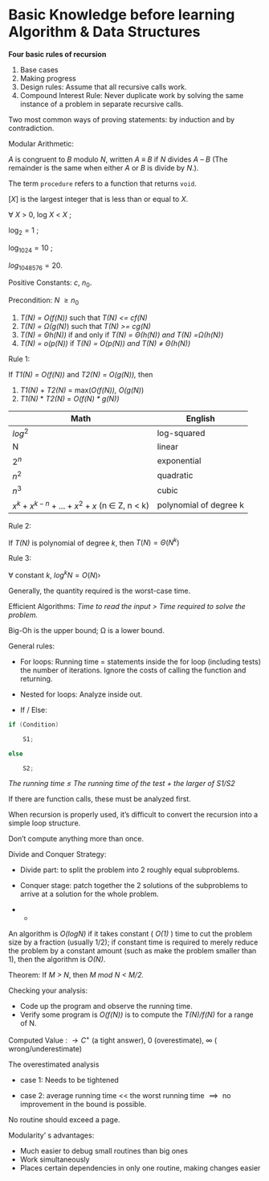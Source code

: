 # Basic Knowledge before learning Algorithm & Data Structures

**Four basic rules of recursion**

1. Base cases
2. Making progress
3. Design rules: Assume that all recursive calls work.
4. Compound Interest Rule: Never duplicate work by solving the same instance of a problem in separate recursive calls.



Two most common ways of proving statements: by induction and by contradiction.



Modular Arithmetic:

 *A* is congruent to *B* modulo *N*, written *A* ≡ *B* if *N* divides *A* *–* *B* (The remainder is the same when either *A* or *B* is divide by *N*.).



The term ```procedure``` refers to a function that returns ```void```.



[*X*] is the largest integer that is less than or equal to *X*.



$\forall ​$ *X* > 0, log *X* < *X* ;

 $\log_2 = 1​$ ;

 $\log_{1024} = 10$ ;

$log_{1048576} = 20​$ .



Positive Constants: *c*, $n_0$. 



Precondition: *N* $\geq n_0​$

1. *T(N) = O(f(N))* such that *T(N) <= cf(N)*
2. *T(N) = Ω(g(N)*) such that *T(N) >= cg(N)*
3. *T(N) = Θh(N))* if and only if *T(N) = Θ(h(N)) and T(N) =Ω(h(N))*
4. *T(N) = o(p(N))* if *T(N) = O(p(N)) and T(N) ≠ Θ(h(N))*



Rule 1:

If *T1(N) = O(f(N))* and *T2(N) = O(g(N)),* then 

1. *T1(N)* + *T2(N)* = max(*O(f(N)), O(g(N)*)
2. *T1(N)* * *T2(N)* = *O(f(N) \* g(N))*



| Math                                               | English                |
| -------------------------------------------------- | ---------------------- |
| $log^2$                                            | log-squared            |
| N                                                  | linear                 |
| $2^n$                                              | exponential            |
| $n^2$                                              | quadratic              |
| $n^3$                                              | cubic                  |
| $x^k + x^{k-n} + ... + x^2 + x$ (n $\in$ Z, n < k) | polynomial of degree k |



Rule 2:

If *T(N)* is polynomial of degree *k*, then  $T(N) = \Theta (N^k)​$

Rule 3:

$\forall$   constant *k*, $log^kN = O(N)›$



Generally, the quantity required is the worst-case time.



Efficient Algorithms: *Time to read the input > Time required to solve the problem.*



Big-Oh is the upper bound; Ω is a lower bound.



General rules:

- For loops: Running time = statements inside the for loop (including tests)  the number of iterations. Ignore the costs of calling the function and returning. 

- Nested for loops: Analyze inside out.
- If / Else: 

```c++
if (Condition)

	S1;

else

	S2;
```

*The running time $\le$ The running time of the test + the larger of S1/S2*



If there are function calls, these must be analyzed first.



When recursion is properly used, it’s difficult to convert the recursion into a simple loop structure.



Don’t compute anything more than once.



Divide and Conquer Strategy:

- Divide part: to split the problem into 2 roughly equal subproblems.

- Conquer stage: patch together the 2 solutions of the subproblems to arrive at a solution for the whole problem.

- - 

An algorithm is *O(logN)* if it takes constant ( *O(1)* ) time to cut the problem size by a fraction (usually 1/2); if constant time is required to merely reduce the problem by a constant amount (such as make the problem smaller than 1), then the algorithm is *O(N)*.



Theorem: If *M > N*, then *M mod N < M/2.*



Checking your analysis:

- Code up the program and observe the running time.
- Verify some program is *O(f(N))* is to compute the *T(N)/f(N)* for a range of N.

Computed Value :  $\rightarrow C^+$ (a tight answer), 0 (overestimate), ∞ ( wrong/underestimate)



The overestimated analysis

- case 1: Needs to be tightened

- case 2: average running time << the worst running time $\implies​$ no improvement in the bound is possible.



No routine should exceed a page.



Modularity’ s  advantages:

- Much easier to debug small routines than big ones
- Work simultaneously
- Places certain dependencies in only one routine, making changes easier